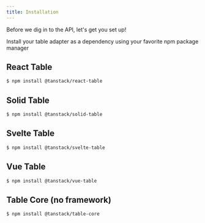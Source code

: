 ```yaml
---
title: Installation
---
```


Before we dig in to the API, let's get you set up!

Install your table adapter as a dependency using your favorite npm package manager

## React Table

```bash
$ npm install @tanstack/react-table
```

## Solid Table

```bash
$ npm install @tanstack/solid-table
```

## Svelte Table

```bash
$ npm install @tanstack/svelte-table
```

## Vue Table

```bash
$ npm install @tanstack/vue-table
```

## Table Core (no framework)

```bash
$ npm install @tanstack/table-core
```
